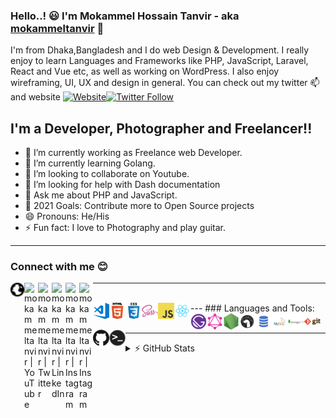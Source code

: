 ### Hello..! :smiley:  I'm Mokammel Hossain Tanvir - aka [mokammeltanvir][website] 👋
I'm from Dhaka,Bangladesh and I do web Design & Development. I really enjoy to learn Languages and Frameworks like PHP, JavaScript, Laravel, React and Vue etc, as well as working on WordPress. I also enjoy wireframing, UI, UX and design in general. You can check out my twitter 📫  and website
[![Website](https://img.shields.io/website?label=mokammeltanvir.com&style=for-the-badge&url=https%3A%2F%2Fmokammeltanvir.com)](https://mokammeltanvir.com)[![Twitter Follow](https://img.shields.io/twitter/follow/mokammeltanvir?color=1DA1F2&logo=twitter&style=for-the-badge)](https://twitter.com/intent/follow?original_referer=https%3A%2F%2Fgithub.com%2Fmokammeltanvirtanvir&screen_name=mokammeltanvir)

## I'm a Developer, Photographer and Freelancer!!

- 🔭 I’m currently working as Freelance web Developer.
- 🌱 I’m currently learning Golang.
- 👯 I’m looking to collaborate on Youtube.
- 🤔 I’m looking for help with Dash documentation
- 💬 Ask me about PHP and JavaScript.
- 🥅 2021 Goals: Contribute more to Open Source projects
- 😄 Pronouns: He/His
- ⚡ Fun fact: I love to Photography and play guitar.

 ---
### Connect with me :blush:
[<img align="left" alt="mokammeltanvir.com" width="22px" src="https://raw.githubusercontent.com/iconic/open-iconic/master/svg/globe.svg" />][website]
[<img align="left" alt="mokammeltanvir | YouTube" width="22px" src="https://cdn.jsdelivr.net/npm/simple-icons@v3/icons/youtube.svg" />][youtube]
[<img align="left" alt="mokammeltanvir | Twitter" width="22px" src="https://cdn.jsdelivr.net/npm/simple-icons@v3/icons/twitter.svg" />][twitter]
[<img align="left" alt="mokammeltanvir | LinkedIn" width="22px" src="https://cdn.jsdelivr.net/npm/simple-icons@v3/icons/linkedin.svg" />][linkedin]
[<img align="left" alt="mokammeltanvir | Instagram" width="22px" src="https://cdn.jsdelivr.net/npm/simple-icons@v3/icons/instagram.svg" />][instagram]
[<img align="left" alt="mokammeltanvir | Instagram" width="22px" src="https://cdn.jsdelivr.net/npm/simple-icons@v3/icons/facebook.svg" />][facebook]


---
<br />
---
### Languages and Tools:

  <img align="left" alt="Visual Studio Code" width="26px" src="https://raw.githubusercontent.com/github/explore/80688e429a7d4ef2fca1e82350fe8e3517d3494d/topics/visual-studio-code/visual-studio-code.png" />

<img align="left" alt="HTML5" width="26px" src="https://raw.githubusercontent.com/github/explore/80688e429a7d4ef2fca1e82350fe8e3517d3494d/topics/html/html.png" />

<img align="left" alt="CSS3" width="26px" src="https://raw.githubusercontent.com/github/explore/80688e429a7d4ef2fca1e82350fe8e3517d3494d/topics/css/css.png" />

<img align="left" alt="Sass" width="26px" src="https://raw.githubusercontent.com/github/explore/80688e429a7d4ef2fca1e82350fe8e3517d3494d/topics/sass/sass.png" />

<img align="left" alt="JavaScript" width="26px" src="https://raw.githubusercontent.com/github/explore/80688e429a7d4ef2fca1e82350fe8e3517d3494d/topics/javascript/javascript.png" />

<img align="left" alt="React" width="26px" src="https://raw.githubusercontent.com/github/explore/80688e429a7d4ef2fca1e82350fe8e3517d3494d/topics/react/react.png" />

<img align="left" alt="Gatsby" width="26px" src="https://raw.githubusercontent.com/github/explore/e94815998e4e0713912fed477a1f346ec04c3da2/topics/gatsby/gatsby.png" />

<img align="left" alt="GraphQL" width="26px" src="https://raw.githubusercontent.com/github/explore/80688e429a7d4ef2fca1e82350fe8e3517d3494d/topics/graphql/graphql.png" />

<img align="left" alt="Node.js" width="26px" src="https://raw.githubusercontent.com/github/explore/80688e429a7d4ef2fca1e82350fe8e3517d3494d/topics/nodejs/nodejs.png" />

<img align="left" alt="Deno" width="26px" src="https://raw.githubusercontent.com/github/explore/361e2821e2dea67711cde99c9c40ed357061cf27/topics/deno/deno.png" />

<img align="left" alt="SQL" width="26px" src="https://raw.githubusercontent.com/github/explore/80688e429a7d4ef2fca1e82350fe8e3517d3494d/topics/sql/sql.png" />

<img align="left" alt="MySQL" width="26px" src="https://raw.githubusercontent.com/github/explore/80688e429a7d4ef2fca1e82350fe8e3517d3494d/topics/mysql/mysql.png" />
<img align="left" alt="MongoDB" width="26px" src="https://raw.githubusercontent.com/github/explore/80688e429a7d4ef2fca1e82350fe8e3517d3494d/topics/mongodb/mongodb.png" />
<img align="left" alt="Git" width="26px" src="https://raw.githubusercontent.com/github/explore/80688e429a7d4ef2fca1e82350fe8e3517d3494d/topics/git/git.png" />
<img align="left" alt="GitHub" width="26px" src="https://raw.githubusercontent.com/github/explore/78df643247d429f6cc873026c0622819ad797942/topics/github/github.png" />
<img align="left" alt="Terminal" width="26px" src="https://raw.githubusercontent.com/github/explore/80688e429a7d4ef2fca1e82350fe8e3517d3494d/topics/terminal/terminal.png" />

  

<br  />

<br  />

---

  



  

<details>

<summary>⚡ GitHub Stats </summary>

 [![Mokammel's github stats](https://github-readme-stats.vercel.app/api?username=mokammeltanvir)](https://github.com/mokammeltanvir/github-readme-stats)

</details>

[website]:  https://mokammeltanvir.com

[twitter]:  https://twitter.com/mokammeltanvir

[youtube]:  https://youtube.com/mokammeltanvir

[instagram]:  https://instagram.com/mokammelhossaintanvir

[facebook]:  https://facebook.com/mokammelhossaintanvir
[linkedin]:  https://linkedin.com/in/mokammeltanvir


